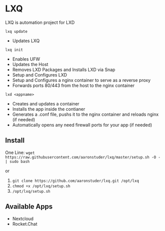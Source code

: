 # LXQ

LXQ is automation project for LXD

`lxq update`

* Updates LXQ

`lxq init`

* Enables UFW
* Updates the Host
* Removes LXD Packages and Installs LXD via Snap
* Setup and Configures LXD
* Setup and Configures a nginx container to serve as a reverse proxy
* Forwards ports 80/443 from the host to the nginx container

`lxd <appname>`

* Creates and updates a container
* Installs the app inside the contianer
* Generates a .conf file, pushs it to the nginx container and reloads nginx (if needed)
* Automatically opens any need firewall ports for your app (if needed)



## Install

One Line: `wget https://raw.githubusercontent.com/aaronstuder/lxq/master/setup.sh -O - | sudo bash`

or
1. `git clone https://github.com/aaronstuder/lxq.git /opt/lxq`
2. `chmod +x /opt/lxq/setup.sh`
3. `/opt/lxq/setup.sh`

## Available Apps

* Nextcloud
* Rocket.Chat
